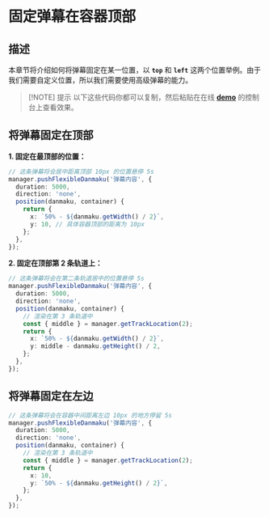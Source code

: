 # 固定弹幕在容器顶部

## 描述

本章节将介绍如何将弹幕固定在某一位置，以 **`top`** 和 **`left`** 这两个位置举例。由于我们需要自定义位置，所以我们需要使用高级弹幕的能力。

> [!NOTE] 提示
> 以下这些代码你都可以复制，然后粘贴在在线 [**demo**](https://imtaotao.github.io/danmu/) 的控制台上查看效果。

## 将弹幕固定在顶部

**1. 固定在最顶部的位置：**

```ts {7-8}
// 这条弹幕将会居中距离顶部 10px 的位置悬停 5s
manager.pushFlexibleDanmaku('弹幕内容', {
  duration: 5000,
  direction: 'none',
  position(danmaku, container) {
    return {
      x: `50% - ${danmaku.getWidth() / 2}`,
      y: 10, // 具体容器顶部的距离为 10px
    };
  },
});
```

**2. 固定在顶部第 2 条轨道上：**

```ts {9-10}
// 这条弹幕将会在第二条轨道居中的位置悬停 5s
manager.pushFlexibleDanmaku('弹幕内容', {
  duration: 5000,
  direction: 'none',
  position(danmaku, container) {
    // 渲染在第 3 条轨道中
    const { middle } = manager.getTrackLocation(2);
    return {
      x: `50% - ${danmaku.getWidth() / 2}`,
      y: middle - danmaku.getHeight() / 2,
    };
  },
});
```

## 将弹幕固定在左边

```ts {7,9-10}
// 这条弹幕将会在容器中间距离左边 10px 的地方停留 5s
manager.pushFlexibleDanmaku('弹幕内容', {
  duration: 5000,
  direction: 'none',
  position(danmaku, container) {
    // 渲染在第 3 条轨道中
    const { middle } = manager.getTrackLocation(2);
    return {
      x: 10,
      y: `50% - ${danmaku.getHeight() / 2}`,
    };
  },
});
```
